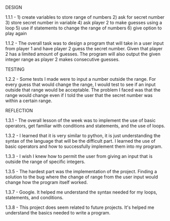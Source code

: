 DESIGN

1.1.1 - 1) create variables to store range of numbers
        2) ask for secret number
        3) store secret number in variable
        4) ask player 2 to make guesses using a loop
        5) use if statements to change the range of numbers
        6) give option to play again

1.1.2 - The overall task was to design a program that will take in a user input from player 1 and have player 2 guess
the secret number. Given that player 2 has a limited amount of guesses. The program will also output the given integer range
as player 2 makes consecutive guesses.

TESTING

1.2.2 - Some tests I made were to input a number outside the range. For every guess that would change the range, I would test
to see if an input outside that range would be acceptable. The problem I faced was that the range would change even if I told
the user that the secret number was within a certain range.

REFLECTION

1.3.1 - The overall lesson of the week was to implement the use of basic operators, get familiar with conditions and statements,
and the use of loops.

1.3.2 - I learned that it is very similar to python, it is just understanding the syntax of the language that will be the difficult
part. I learned the use of basic operators and how to successfully implement them into my program.

1.3.3 - I wish I knew how to permit the user from giving an input that is outside the range of specific integers.

1.3.5 - The hardest part was the implementation of the project. Finding a solution to the bug where the change of range from the
user input would change how the program itself worked.

1.3.7 - Google. It helped me understand the syntax needed for my loops, statements, and conditions.

1.3.8 - This project does seem related to future projects. It's helped me understand the basics needed to write a program.
